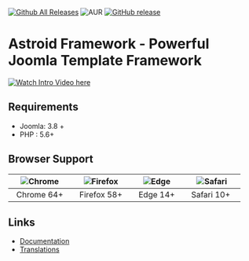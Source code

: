 [![Github All Releases](https://img.shields.io/github/downloads/joomdev/Astroid-Framework/total.svg)](https://github.com/joomdev/Astroid-Framework/releases)
![AUR](https://img.shields.io/aur/license/yaourt.svg)
[![GitHub release](https://img.shields.io/github/release/joomdev/Astroid-Framework.svg)](https://github.com/joomdev/Astroid-Framework/releases)

# Astroid Framework - Powerful Joomla Template Framework

[![Watch Intro Video here](https://www.joomdev.com/images/githubassets/astroid-play.jpg)](https://www.youtube.com/watch?v=ZflNq3fDaXE)


## Requirements
* Joomla: 3.8 +
* PHP : 5.6+

## Browser Support
| ![Chrome](https://raw.githubusercontent.com/alrra/browser-logos/master/src/chrome/chrome_48x48.png)|![Firefox](https://raw.githubusercontent.com/alrra/browser-logos/master/src/firefox/firefox_48x48.png)|![Edge](https://raw.githubusercontent.com/alrra/browser-logos/master/src/edge/edge_48x48.png)|![Safari](https://raw.githubusercontent.com/alrra/browser-logos/master/src/safari/safari_48x48.png)|
| :---: | :---:	|:---:|:---:|
| &nbsp;&nbsp;Chrome 64+&nbsp;&nbsp; | &nbsp;&nbsp;Firefox 58+&nbsp;&nbsp; | &nbsp;&nbsp;Edge 14+&nbsp;&nbsp; | &nbsp;&nbsp;Safari 10+ &nbsp;&nbsp; |

## Links
* [Documentation](https://docs.joomdev.com)
* [Translations](https://github.com/joomdev/Astroid-Framework/wiki/Translations)
